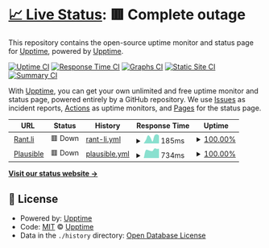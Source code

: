 # [📈 Live Status](https://status.rant.li): <!--live status--> **🟥 Complete outage**

This repository contains the open-source uptime monitor and status page for [Upptime](https://upptime.js.org), powered by [Upptime](https://github.com/upptime/upptime).

[![Uptime CI](https://github.com/zer-far/status.rant.li/workflows/Uptime%20CI/badge.svg)](https://github.com/zer-far/status.rant.li/actions?query=workflow%3A%22Uptime+CI%22)
[![Response Time CI](https://github.com/zer-far/status.rant.li/workflows/Response%20Time%20CI/badge.svg)](https://github.com/zer-far/status.rant.li/actions?query=workflow%3A%22Response+Time+CI%22)
[![Graphs CI](https://github.com/zer-far/status.rant.li/workflows/Graphs%20CI/badge.svg)](https://github.com/zer-far/status.rant.li/actions?query=workflow%3A%22Graphs+CI%22)
[![Static Site CI](https://github.com/zer-far/status.rant.li/workflows/Static%20Site%20CI/badge.svg)](https://github.com/zer-far/status.rant.li/actions?query=workflow%3A%22Static+Site+CI%22)
[![Summary CI](https://github.com/zer-far/status.rant.li/workflows/Summary%20CI/badge.svg)](https://github.com/zer-far/status.rant.li/actions?query=workflow%3A%22Summary+CI%22)

With [Upptime](https://upptime.js.org), you can get your own unlimited and free uptime monitor and status page, powered entirely by a GitHub repository. We use [Issues](https://github.com/upptime/upptime/issues) as incident reports, [Actions](https://github.com/zer-far/status.rant.li/actions) as uptime monitors, and [Pages](https://status.rant.li) for the status page.

<!--start: status pages-->
<!-- This summary is generated by Upptime (https://github.com/upptime/upptime) -->
<!-- Do not edit this manually, your changes will be overwritten -->
<!-- prettier-ignore -->
| URL | Status | History | Response Time | Uptime |
| --- | ------ | ------- | ------------- | ------ |
| <img alt="" src="https://icons.duckduckgo.com/ip3/www.rant.li.ico" height="13"> [Rant.li](https://www.rant.li) | 🟥 Down | [rant-li.yml](https://github.com/zer-far/status.rant.li/commits/HEAD/history/rant-li.yml) | <details><summary><img alt="Response time graph" src="./graphs/rant-li/response-time-week.png" height="20"> 185ms</summary><br><a href="https://status.rant.li/history/rant-li"><img alt="Response time 1256" src="https://img.shields.io/endpoint?url=https%3A%2F%2Fraw.githubusercontent.com%2Fzer-far%2Fstatus.rant.li%2FHEAD%2Fapi%2Frant-li%2Fresponse-time.json"></a><br><a href="https://status.rant.li/history/rant-li"><img alt="24-hour response time 232" src="https://img.shields.io/endpoint?url=https%3A%2F%2Fraw.githubusercontent.com%2Fzer-far%2Fstatus.rant.li%2FHEAD%2Fapi%2Frant-li%2Fresponse-time-day.json"></a><br><a href="https://status.rant.li/history/rant-li"><img alt="7-day response time 185" src="https://img.shields.io/endpoint?url=https%3A%2F%2Fraw.githubusercontent.com%2Fzer-far%2Fstatus.rant.li%2FHEAD%2Fapi%2Frant-li%2Fresponse-time-week.json"></a><br><a href="https://status.rant.li/history/rant-li"><img alt="30-day response time 253" src="https://img.shields.io/endpoint?url=https%3A%2F%2Fraw.githubusercontent.com%2Fzer-far%2Fstatus.rant.li%2FHEAD%2Fapi%2Frant-li%2Fresponse-time-month.json"></a><br><a href="https://status.rant.li/history/rant-li"><img alt="1-year response time 1324" src="https://img.shields.io/endpoint?url=https%3A%2F%2Fraw.githubusercontent.com%2Fzer-far%2Fstatus.rant.li%2FHEAD%2Fapi%2Frant-li%2Fresponse-time-year.json"></a></details> | <details><summary><a href="https://status.rant.li/history/rant-li">100.00%</a></summary><a href="https://status.rant.li/history/rant-li"><img alt="All-time uptime 99.14%" src="https://img.shields.io/endpoint?url=https%3A%2F%2Fraw.githubusercontent.com%2Fzer-far%2Fstatus.rant.li%2FHEAD%2Fapi%2Frant-li%2Fuptime.json"></a><br><a href="https://status.rant.li/history/rant-li"><img alt="24-hour uptime 100.00%" src="https://img.shields.io/endpoint?url=https%3A%2F%2Fraw.githubusercontent.com%2Fzer-far%2Fstatus.rant.li%2FHEAD%2Fapi%2Frant-li%2Fuptime-day.json"></a><br><a href="https://status.rant.li/history/rant-li"><img alt="7-day uptime 100.00%" src="https://img.shields.io/endpoint?url=https%3A%2F%2Fraw.githubusercontent.com%2Fzer-far%2Fstatus.rant.li%2FHEAD%2Fapi%2Frant-li%2Fuptime-week.json"></a><br><a href="https://status.rant.li/history/rant-li"><img alt="30-day uptime 100.00%" src="https://img.shields.io/endpoint?url=https%3A%2F%2Fraw.githubusercontent.com%2Fzer-far%2Fstatus.rant.li%2FHEAD%2Fapi%2Frant-li%2Fuptime-month.json"></a><br><a href="https://status.rant.li/history/rant-li"><img alt="1-year uptime 99.88%" src="https://img.shields.io/endpoint?url=https%3A%2F%2Fraw.githubusercontent.com%2Fzer-far%2Fstatus.rant.li%2FHEAD%2Fapi%2Frant-li%2Fuptime-year.json"></a></details>
| <img alt="" src="https://icons.duckduckgo.com/ip3/plausible.farid.top.ico" height="13"> [Plausible](https://plausible.farid.top) | 🟥 Down | [plausible.yml](https://github.com/zer-far/status.rant.li/commits/HEAD/history/plausible.yml) | <details><summary><img alt="Response time graph" src="./graphs/plausible/response-time-week.png" height="20"> 734ms</summary><br><a href="https://status.rant.li/history/plausible"><img alt="Response time 680" src="https://img.shields.io/endpoint?url=https%3A%2F%2Fraw.githubusercontent.com%2Fzer-far%2Fstatus.rant.li%2FHEAD%2Fapi%2Fplausible%2Fresponse-time.json"></a><br><a href="https://status.rant.li/history/plausible"><img alt="24-hour response time 818" src="https://img.shields.io/endpoint?url=https%3A%2F%2Fraw.githubusercontent.com%2Fzer-far%2Fstatus.rant.li%2FHEAD%2Fapi%2Fplausible%2Fresponse-time-day.json"></a><br><a href="https://status.rant.li/history/plausible"><img alt="7-day response time 734" src="https://img.shields.io/endpoint?url=https%3A%2F%2Fraw.githubusercontent.com%2Fzer-far%2Fstatus.rant.li%2FHEAD%2Fapi%2Fplausible%2Fresponse-time-week.json"></a><br><a href="https://status.rant.li/history/plausible"><img alt="30-day response time 736" src="https://img.shields.io/endpoint?url=https%3A%2F%2Fraw.githubusercontent.com%2Fzer-far%2Fstatus.rant.li%2FHEAD%2Fapi%2Fplausible%2Fresponse-time-month.json"></a><br><a href="https://status.rant.li/history/plausible"><img alt="1-year response time 690" src="https://img.shields.io/endpoint?url=https%3A%2F%2Fraw.githubusercontent.com%2Fzer-far%2Fstatus.rant.li%2FHEAD%2Fapi%2Fplausible%2Fresponse-time-year.json"></a></details> | <details><summary><a href="https://status.rant.li/history/plausible">100.00%</a></summary><a href="https://status.rant.li/history/plausible"><img alt="All-time uptime 99.90%" src="https://img.shields.io/endpoint?url=https%3A%2F%2Fraw.githubusercontent.com%2Fzer-far%2Fstatus.rant.li%2FHEAD%2Fapi%2Fplausible%2Fuptime.json"></a><br><a href="https://status.rant.li/history/plausible"><img alt="24-hour uptime 100.00%" src="https://img.shields.io/endpoint?url=https%3A%2F%2Fraw.githubusercontent.com%2Fzer-far%2Fstatus.rant.li%2FHEAD%2Fapi%2Fplausible%2Fuptime-day.json"></a><br><a href="https://status.rant.li/history/plausible"><img alt="7-day uptime 100.00%" src="https://img.shields.io/endpoint?url=https%3A%2F%2Fraw.githubusercontent.com%2Fzer-far%2Fstatus.rant.li%2FHEAD%2Fapi%2Fplausible%2Fuptime-week.json"></a><br><a href="https://status.rant.li/history/plausible"><img alt="30-day uptime 100.00%" src="https://img.shields.io/endpoint?url=https%3A%2F%2Fraw.githubusercontent.com%2Fzer-far%2Fstatus.rant.li%2FHEAD%2Fapi%2Fplausible%2Fuptime-month.json"></a><br><a href="https://status.rant.li/history/plausible"><img alt="1-year uptime 99.91%" src="https://img.shields.io/endpoint?url=https%3A%2F%2Fraw.githubusercontent.com%2Fzer-far%2Fstatus.rant.li%2FHEAD%2Fapi%2Fplausible%2Fuptime-year.json"></a></details>

<!--end: status pages-->

[**Visit our status website →**](https://status.rant.li)

## 📄 License

- Powered by: [Upptime](https://github.com/upptime/upptime)
- Code: [MIT](./LICENSE) © [Upptime](https://upptime.js.org)
- Data in the `./history` directory: [Open Database License](https://opendatacommons.org/licenses/odbl/1-0/)
